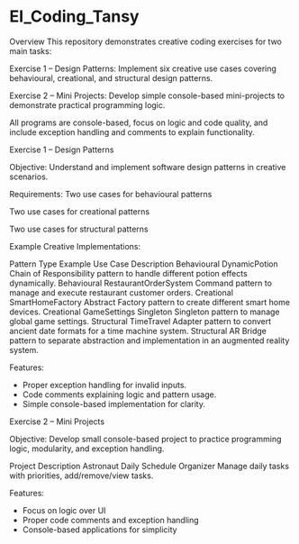 # EI_Coding_Tansy
Overview
This repository demonstrates creative coding exercises for two main tasks:

Exercise 1 – Design Patterns: Implement six creative use cases covering behavioural, creational, and structural design patterns.

Exercise 2 – Mini Projects: Develop simple console-based mini-projects to demonstrate practical programming logic.

All programs are console-based, focus on logic and code quality, and include exception handling and comments to explain functionality.

Exercise 1 – Design Patterns

Objective:
Understand and implement software design patterns in creative scenarios.

Requirements:
Two use cases for behavioural patterns

Two use cases for creational patterns

Two use cases for structural patterns

Example Creative Implementations:

Pattern Type	Example Use Case	     Description
Behavioural	  DynamicPotion	         Chain of Responsibility pattern to handle different potion effects dynamically.
Behavioural	  RestaurantOrderSystem	 Command pattern to manage and execute restaurant customer orders.
Creational	  SmartHomeFactory	     Abstract Factory pattern to create different smart home devices.
Creational	  GameSettings           Singleton	Singleton pattern to manage global game settings.
Structural	  TimeTravel	           Adapter pattern to convert ancient date formats for a time machine system.
Structural	  AR	                   Bridge pattern to separate abstraction and implementation in an augmented reality system.

Features:
* Proper exception handling for invalid inputs.
* Code comments explaining logic and pattern usage.
* Simple console-based implementation for clarity.

Exercise 2 – Mini Projects

Objective:
Develop small console-based project to practice programming logic, modularity, and exception handling.

Project	Description
Astronaut Daily Schedule Organizer	Manage daily tasks with priorities, add/remove/view tasks.

Features:
* Focus on logic over UI
* Proper code comments and exception handling
* Console-based applications for simplicity
